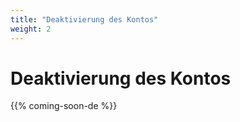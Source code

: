 ```yaml
---
title: "Deaktivierung des Kontos"
weight: 2
---
```


# Deaktivierung des Kontos

{{% coming-soon-de %}}
